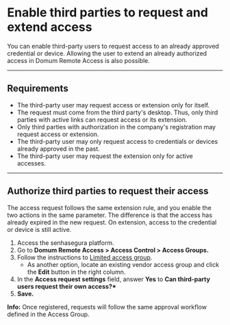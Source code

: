 # Enable third parties to request and extend access

You can enable third-party users to request access to an already approved credential or device. Allowing the user to extend an already authorized access in Domum Remote Access is also possible.

---

## Requirements

- The third-party user may request access or extension only for itself.
- The request must come from the third party's desktop. Thus, only third parties with active links can request access or its extension.
- Only third parties with authorization in the company's registration may request access or extension.
- The third-party user may only request access to credentials or devices already approved in the past.
- The third-party user may request the extension only for active accesses.

---

## Authorize third parties to request their access

The access request follows the same extension rule, and you enable the two actions in the same parameter. The difference is that the access has already expired in the new request. On extension, access to the credential or device is still active.

<!-- Fix link -->
1. Access the senhasegura platform.
2. Go to **Domum Remote Access > Access Control > Access Groups.**
3. Follow the instructions to [Limited access group](/v3-33/docs/domum-limited-access-group).
   - As another option, locate an existing vendor access group and click the **Edit** button in the right column.
4. In the **Access request settings** field, answer **Yes** to **Can third-party users request their own access?\***
5. **Save.**

**Info:** Once registered, requests will follow the same approval workflow defined in the Access Group.
